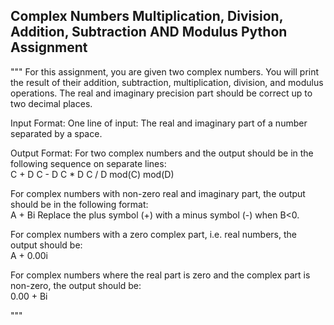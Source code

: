 ## Complex Numbers Multiplication, Division, Addition, Subtraction AND Modulus Python Assignment
""" 
For this assignment, you are given two complex numbers. You will print the result of their  addition, subtraction, multiplication, division, and modulus operations.
The real and imaginary precision part should be correct up to two decimal places.  

Input Format: One line of input: The real and imaginary part of a number separated by a space. 

Output Format: For two complex numbers and the output should be in the following sequence on separate lines:  
C + D 
C - D 
C * D 
C / D 
mod(C) 
mod(D)  

For complex numbers with non-zero real and imaginary part, the output should be in the following format:    
A + Bi 
Replace the plus symbol (+) with a minus symbol (-) when B<0. 

For complex numbers with a zero complex part, i.e. real numbers, the output should be:    
A + 0.00i 

For complex numbers where the real part is zero and the complex part is non-zero, the output should be:    
0.00 + Bi 

"""
